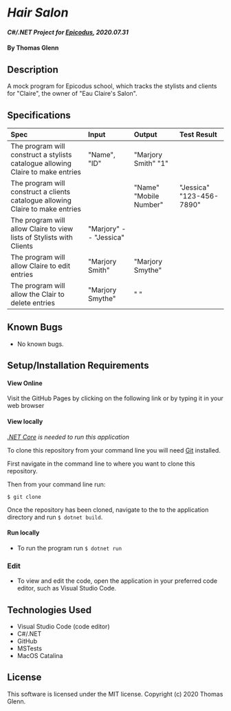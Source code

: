 # _Hair Salon_

#### _C#/.NET Project for [Epicodus](https://www.epicodus.com/), 2020.07.31_

#### By **Thomas Glenn**

## Description
A mock program for Epicodus school, which tracks the stylists and clients for "Claire", the owner of "Eau Claire's Salon". 


## Specifications
| Spec | Input | Output | Test Result |
|:--------- |:--------- |:-------- |:---------|
| The program will construct a stylists catalogue allowing Claire to make entries | "Name", "ID" | "Marjory Smith" "1"| 
| The program will construct a clients catalogue allowing Claire to make entries |  | "Name"  "Mobile Number" | "Jessica" "123-456-7890" |
| The program will allow Claire to view lists of Stylists with Clients | "Marjory" -- "Jessica" |
| The program will allow Claire to edit entries | "Marjory Smith" | "Marjory Smythe"
| The program will allow the Clair to delete entries | "Marjory Smythe" | " " | 

## Known Bugs
* No known bugs.   

## Setup/Installation Requirements
#### View Online
Visit the GitHub Pages by clicking on the following link or by typing it in your web browser <url>

#### View locally

*[.NET Core](https://dotnet.microsoft.com/download/dotnet-core/2.2) is needed to run this application*

To clone this repository from your command line you will need [Git](https://git-scm.com/) installed. 

First navigate in the command line to where you want to clone this repository. 

Then from your command line run:

`$ git clone `

Once the repository has been cloned, navigate to the to the application directory and run `$ dotnet build`.

#### Run locally
* To run the program run `$ dotnet run` 

### Edit
* To view and edit the code, open the application in your preferred code editor, such as Visual Studio Code.

## Technologies Used
* Visual Studio Code (code editor)
* C#/.NET
* GitHub
* MSTests
* MacOS Catalina

## License
This software is licensed under the MIT license. Copyright (c) 2020 Thomas Glenn.